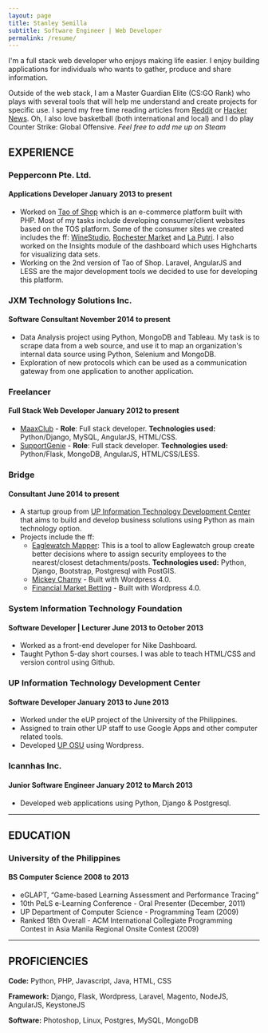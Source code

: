 ```yaml
---
layout: page
title: Stanley Semilla
subtitle: Software Engineer | Web Developer
permalink: /resume/
---
```


I'm a full stack web developer who enjoys making life easier. I enjoy building applications for individuals who wants to gather, produce and share information.

Outside of the web stack, I am a Master Guardian Elite (CS:GO Rank) who plays with several tools that will help me understand and create projects for specific use. I spend my free time reading articles from [Reddit](http://reddit.com) or [Hacker News](https://news.ycombinator.com). Oh, I also love basketball (both international and local) and I do play Counter Strike: Global Offensive. *Feel free to add me up on Steam*

## EXPERIENCE

### Pepperconn Pte. Ltd.

#### Applications Developer <span>January 2013 to present</span>


- Worked on [Tao of Shop](http://www.taoofshop.com/taoofshop/) which is an e-commerce platform built with PHP. Most of my tasks include developing consumer/client websites based on the TOS platform. Some of the consumer sites we created includes the ff: [WineStudio](http://winestudio.com.sg), [Rochester Market](http://www.rochestermarket.sg) and [La Putri](http://www.laputri.com). I also worked on the Insights module of the dashboard which uses Highcharts for visualizing data sets.
- Working on the 2nd version of Tao of Shop. Laravel, AngularJS and LESS are the major development tools we decided to use for developing this platform.


### JXM Technology Solutions Inc.

#### Software Consultant <span>November 2014 to present</span>

- Data Analysis project using Python, MongoDB and Tableau. My task is to scrape data from a web source, and use it to map an organization's internal data source using Python, Selenium and MongoDB.
- Exploration of new protocols which can be used as a communication gateway from one application to another application.


### Freelancer

#### Full Stack Web Developer <span>January 2012 to present</span>

- [MaaxClub](http://maa.grok.my) - **Role**: Full stack developer. **Technologies used:** Python/Django, MySQL, AngularJS, HTML/CSS.
- [SupportGenie](http://supportgenie.co) - **Role**: Full stack developer. **Technologies used:** Python/Flask, MongoDB, AngularJS, HTML/CSS/LESS.


### Bridge

#### Consultant <span>June 2014 to present</span>

- A startup group from [UP Information Technology Development Center](http://itdc.up.edu.ph) that aims to build and develop business solutions using Python as main technology option.
- Projects include the ff:
  - [Eaglewatch Mapper](http://eaglewatchmapper.pybridge.com/): This is a tool to allow Eaglewatch group create better decisions where to assign security employees to the nearest/closest detachments/posts. **Technologies used:** Python, Django, Bootstrap, Postgresql with PostGIS.
  - [Mickey Charny](http://mickeycharny.com) - Built with Wordpress 4.0.
  - [Financial Market Betting](http://financialmarketbetting.com) - Built with Wordpress 4.0.


### System Information Technology Foundation

#### Software Developer | Lecturer <span>June 2013 to October 2013</span>

- Worked as a front-end developer for Nike Dashboard.
- Taught Python 5-day short courses. I was able to teach HTML/CSS and version control using Github.


### UP Information Technology Development Center

#### Software Developer <span>January 2013 to June 2013</span>

- Worked under the eUP project of the University of the Philippines.
- Assigned to train other UP staff to use Google Apps and other computer related tools.
- Developed [UP OSU](http://osu.up.edu.ph) using Wordpress.


### Icannhas Inc.

#### Junior Software Engineer <span>January 2012 to March 2013</span>

- Developed web applications using Python, Django & Postgresql.

<hr>

## EDUCATION

### University of the Philippines

#### BS Computer Science <span>2008 to 2013</span>
- eGLAPT, “Game-based Learning Assessment and Performance Tracing”
- 10th PeLS e-Learning Conference - Oral Presenter (December, 2011)
- UP Department of Computer Science - Programming Team (2009)
- Ranked 18th Overall - ACM International Collegiate Programming Contest in Asia Manila Regional Onsite Contest (2009)

<hr>

## PROFICIENCIES

**Code:** Python, PHP, Javascript, Java, HTML, CSS

**Framework:** Django, Flask, Wordpress, Laravel, Magento, NodeJS, AngularJS, KeystoneJS

**Software:** Photoshop, Linux, Postgres, MySQL, MongoDB